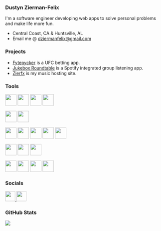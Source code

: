 ### Dustyn Zierman-Felix

I'm a software engineer developing web apps to solve personal problems and make life more fun.

* Central Coast, CA & Huntsville, AL
* Email me @ [dziermanfelix@gmail.com](mailto:dziermanfelix@gmail.com)

### Projects
* [Fytepycker](https://fytepycker-611ee5279614.herokuapp.com/) is a UFC betting app.
* [Jukebox Roundtable](https://jukebox-roundtable.onrender.com/) is a Spotify integrated group listening app.
* [Zierfx](https://zierfx.com/) is my music hosting site.

### Tools

[<code><img height="36" src="https://raw.githubusercontent.com/danielcranney/readme-generator/main/public/icons/skills/javascript-colored.svg"></code>](https://developer.mozilla.org/en-US/docs/Web/JavaScript)
[<code><img height="36" src="https://raw.githubusercontent.com/danielcranney/readme-generator/main/public/icons/skills/typescript-colored.svg"></code>](https://www.typescriptlang.org/)
[<code><img height="36" src="https://raw.githubusercontent.com/danielcranney/readme-generator/main/public/icons/skills/python-colored.svg"></code>](https://www.python.org/)
[<code><img height="36" src="https://raw.githubusercontent.com/danielcranney/readme-generator/main/public/icons/skills/java-colored.svg"></code>](https://www.oracle.com/java/)

[<code><img height="36" src="https://raw.githubusercontent.com/danielcranney/readme-generator/main/public/icons/skills/react-colored.svg"></code>](https://reactjs.org/)
[<code><img height="36" src="https://raw.githubusercontent.com/danielcranney/readme-generator/main/public/icons/skills/tailwindcss-colored.svg"></code>](https://tailwindcss.com/)


[<code><img height="36" src="https://raw.githubusercontent.com/danielcranney/readme-generator/main/public/icons/skills/nodejs-colored.svg"></code>](https://nodejs.org/en/)
[<code><img height="36" src="https://raw.githubusercontent.com/danielcranney/readme-generator/main/public/icons/skills/express-colored-dark.svg"></code>](https://expressjs.com/)
[<code><img height="36" src="https://raw.githubusercontent.com/danielcranney/readme-generator/main/public/icons/skills/nestjs.svg"></code>](https://nestjs.com/)
[<code><img height="36" src="https://raw.githubusercontent.com/danielcranney/readme-generator/main/public/icons/skills/nextjs.svg"></code>](https://nextjs.org/)
[<code><img height="36" src="https://raw.githubusercontent.com/danielcranney/readme-generator/main/public/icons/skills/django-colored-dark.svg"></code>](https://www.djangoproject.com/)

[<code><img height="36" src="https://raw.githubusercontent.com/danielcranney/readme-generator/main/public/icons/skills/postgresql-colored.svg"></code>](https://www.postgresql.org/)
[<code><img height="36" src="https://raw.githubusercontent.com/danielcranney/readme-generator/main/public/icons/skills/mongodb-colored.svg"></code>](https://www.mongodb.com/)
[<code><img height="36" src="https://raw.githubusercontent.com/danielcranney/readme-generator/main/public/icons/skills/mysql-colored.svg"></code>](https://www.mysql.com/)

[<code><img height="36" src="https://raw.githubusercontent.com/danielcranney/readme-generator/main/public/icons/skills/vim.svg"></code>](https://www.vim.org/)
[<code><img height="36" src="https://raw.githubusercontent.com/danielcranney/readme-generator/main/public/icons/skills/gnubash.svg"></code>](https://www.gnu.org/software/bash/)
[<code><img height="36" src="https://raw.githubusercontent.com/danielcranney/readme-generator/main/public/icons/skills/linux-colored.svg"></code>](https://www.linux.org)
[<code><img height="36" src="https://raw.githubusercontent.com/danielcranney/readme-generator/main/public/icons/skills/git-colored.svg"></code>](https://git-scm.com/)

### Socials

<p align="left"> <a href="https://www.github.com/dziermanfelix" target="_blank" rel="noreferrer"> <picture> <source media="(prefers-color-scheme: dark)" srcset="https://raw.githubusercontent.com/danielcranney/readme-generator/main/public/icons/socials/github-dark.svg" /> <source media="(prefers-color-scheme: light)" srcset="https://raw.githubusercontent.com/danielcranney/readme-generator/main/public/icons/socials/github.svg" /> <img src="https://raw.githubusercontent.com/danielcranney/readme-generator/main/public/icons/socials/github.svg" width="32" height="32" /> </picture> </a> <a href="https://www.linkedin.com/in/dziermanfelix" target="_blank" rel="noreferrer"> <picture> <source media="(prefers-color-scheme: dark)" srcset="https://raw.githubusercontent.com/danielcranney/readme-generator/main/public/icons/socials/linkedin-dark.svg" /> <source media="(prefers-color-scheme: light)" srcset="https://raw.githubusercontent.com/danielcranney/readme-generator/main/public/icons/socials/linkedin.svg" /> <img src="https://raw.githubusercontent.com/danielcranney/readme-generator/main/public/icons/socials/linkedin.svg" width="32" height="32" /> </picture> </a></p>

### GitHub Stats

![](https://nirzak-streak-stats.vercel.app/?user=dziermanfelix&theme=dark&hide_border=false)
